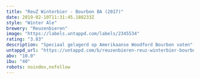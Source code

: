 ```yaml
---
title: "ReuZ Winterbier - Bourbon BA (2017)"
date: 2019-02-10T11:31:45.188233Z
style: "Winter Ale"
brewery: "Reuzenbieren"
image: "https://labels.untappd.com/labels/2345534"
rating: "3.83"
description: "Speciaal gelagerd op Amerikaanse Woodford Bourbon vaten"
untappd_url: "https://untappd.com/b/reuzenbieren-reuz-winterbier-bourbon-ba-2017/2345534"
abv: "10.0"
ibu: "40"
robots: noindex,nofollow
---
```

